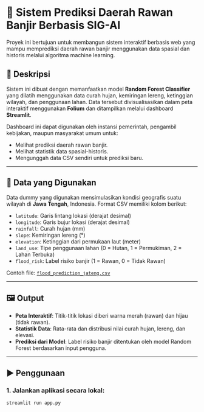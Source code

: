 # 🌊 Sistem Prediksi Daerah Rawan Banjir Berbasis SIG-AI

Proyek ini bertujuan untuk membangun sistem interaktif berbasis web yang mampu memprediksi daerah rawan banjir menggunakan data spasial dan historis melalui algoritma machine learning.

## 📌 Deskripsi

Sistem ini dibuat dengan memanfaatkan model **Random Forest Classifier** yang dilatih menggunakan data curah hujan, kemiringan lereng, ketinggian wilayah, dan penggunaan lahan. Data tersebut divisualisasikan dalam peta interaktif menggunakan **Folium** dan ditampilkan melalui dashboard **Streamlit**.

Dashboard ini dapat digunakan oleh instansi pemerintah, pengambil kebijakan, maupun masyarakat umum untuk:
- Melihat prediksi daerah rawan banjir.
- Melihat statistik data spasial-historis.
- Mengunggah data CSV sendiri untuk prediksi baru.

---

## 📂 Data yang Digunakan

Data dummy yang digunakan mensimulasikan kondisi geografis suatu wilayah di **Jawa Tengah**, Indonesia. Format CSV memiliki kolom berikut:

- `latitude`: Garis lintang lokasi (derajat desimal)
- `longitude`: Garis bujur lokasi (derajat desimal)
- `rainfall`: Curah hujan (mm)
- `slope`: Kemiringan lereng (°)
- `elevation`: Ketinggian dari permukaan laut (meter)
- `land_use`: Tipe penggunaan lahan (0 = Hutan, 1 = Permukiman, 2 = Lahan Terbuka)
- `flood_risk`: Label risiko banjir (1 = Rawan, 0 = Tidak Rawan)

Contoh file: [`flood_prediction_jateng.csv`](./flood_prediction_jateng.csv)

---

## 🖼️ Output

- **Peta Interaktif**: Titik-titik lokasi diberi warna merah (rawan) dan hijau (tidak rawan).
- **Statistik Data**: Rata-rata dan distribusi nilai curah hujan, lereng, dan elevasi.
- **Prediksi dari Model**: Label risiko banjir ditentukan oleh model Random Forest berdasarkan input pengguna.

---

## ▶️ Penggunaan

### 1. Jalankan aplikasi secara lokal:
```bash
streamlit run app.py

